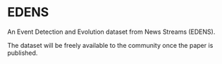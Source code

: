 # EDENS
An Event Detection and Evolution dataset from News Streams (EDENS).

The dataset will be freely available to the community once the paper is published. 

